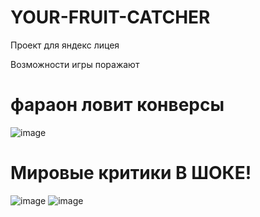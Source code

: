 # YOUR-FRUIT-CATCHER
Проект для яндекс лицея

Возможности игры поражают
# фараон ловит конверсы
![image](https://github.com/user-attachments/assets/2ec1dd75-2a5a-4f3b-aba2-234174d5dd25)

# Мировые критики В ШОКЕ!
![image](https://github.com/user-attachments/assets/36ea3d35-7cfa-4f14-a494-01f21dc3d2de)
![image](https://github.com/user-attachments/assets/48973652-a880-4af5-88d0-643415ae6036)
